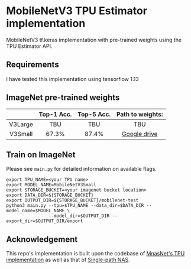 # MobileNetV3 TPU Estimator implementation
MobileNetV3 tf.keras implementation with pre-trained weights using the TPU Estimator API.

## Requirements
I have tested this implementation using tensorflow 1.13


## ImageNet pre-trained weights
|         	| Top-1 Acc. 	| Top-5 Acc. 	| Path to weights: 	|
|:-------:	|:----------:	|:----------:	|:----------------:	|
| V3Large 	|     TBU    	|     TBU    	|        TBU       	|
| V3Small 	|    67.3%   	|    87.4%   	|  [Google drive](https://drive.google.com/drive/folders/14yX5aO6oMuwHuUChUK_YcXHQNrbF8E6m?usp=sharing)  |
## Train on ImageNet
Please see `main.py` for detailed information on available flags.
```
export TPU_NAME=<your TPU name>
export MODEL_NAME=MobileNetV3Small 
export STORAGE_BUCKET=<your imagenet bucket location>
export DATA_DIR=${STORAGE_BUCKET}
export OUTPUT_DIR=${STORAGE_BUCKET}/mobilenet-test
python3 main.py --tpu=$TPU_NAME --data_dir=$DATA_DIR --model_name=$MODEL_NAME \
                --model_dir=$OUTPUT_DIR --export_dir=$OUTPUT_DIR/export 
```

## Acknowledgement
This repo's implementation is built upon the codebase of [MnasNet's TPU implementation](https://github.com/tensorflow/tpu/tree/master/models/official/mnasnet) as well as that of [Single-path NAS](https://github.com/dstamoulis/single-path-nas).
